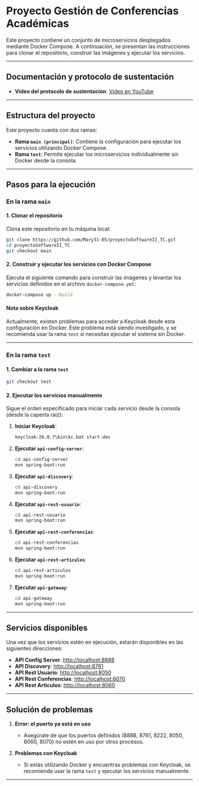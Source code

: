 # Proyecto Gestión de Conferencias Académicas

Este proyecto contiene un conjunto de microservicios desplegados mediante Docker Compose. A continuación, se presentan las instrucciones para clonar el repositorio, construir las imágenes y ejecutar los servicios.

---

## Documentación y protocolo de sustentación

- **Video del protocolo de sustentación**: [Video en YouTube](<URL_VIDEO>)

---
## Estructura del proyecto

Este proyecto cuenta con dos ramas:

- **Rama `main (principal)`**: Contiene la configuración para ejecutar los servicios utilizando Docker Compose.
- **Rama `test`**: Permite ejecutar los microservicios individualmente sin Docker desde la consola.

---

## Pasos para la ejecución

### En la rama `main`

#### 1. Clonar el repositorio

Clona este repositorio en tu máquina local:

```bash
git clone https://github.com/Mary31-05/proyectoSoftwareII_TC.git
cd proyectoSoftwareII_TC
git checkout main
```

#### 2. Construir y ejecutar los servicios con Docker Compose

Ejecuta el siguiente comando para construir las imágenes y levantar los servicios definidos en el archivo `docker-compose.yml`:

```bash
docker-compose up --build
```

#### Nota sobre Keycloak

Actualmente, existen problemas para acceder a Keycloak desde esta configuración en Docker. Este problema está siendo investigado, y se recomienda usar la rama `test` si necesitas ejecutar el sistema sin Docker.

---

### En la rama `test`

#### 1. Cambiar a la rama `test`

```bash
git checkout test
```

#### 2. Ejecutar los servicios manualmente

Sigue el orden especificado para iniciar cada servicio desde la consola (desde la caperta raiz):

1. **Iniciar Keycloak**:
   ```bash
   keycloak-26.0.7\bin\kc.bat start-dev
   ```

2. **Ejecutar `api-config-server`**:
   ```bash
   cd api-config-server
   mvn spring-boot:run
   ```

3. **Ejecutar `api-discovery`**:
   ```bash
   cd api-discovery
   mvn spring-boot:run
   ```

4. **Ejecutar `api-rest-usuario`**:
   ```bash
   cd api-rest-usuario
   mvn spring-boot:run
   ```

5. **Ejecutar `api-rest-conferencias`**:
   ```bash
   cd api-rest-conferencias
   mvn spring-boot:run
   ```

6. **Ejecutar `api-rest-articulos`**:
   ```bash
   cd api-rest-articulos
   mvn spring-boot:run
   ```

7. **Ejecutar `api-gateway`**:
   ```bash
   cd api-gateway
   mvn spring-boot:run
   ```

---

## Servicios disponibles

Una vez que los servicios estén en ejecución, estarán disponibles en las siguientes direcciones:

- **API Config Server**: [http://localhost:8888](http://localhost:8888)
- **API Discovery**: [http://localhost:8761](http://localhost:8761)
- **API Rest Usuario**: [http://localhost:8050](http://localhost:8050)
- **API Rest Conferencias**: [http://localhost:8070](http://localhost:8070)
- **API Rest Artículos**: [http://localhost:8060](http://localhost:8060)

---

## Solución de problemas

1. **Error: el puerto ya está en uso**
   - Asegúrate de que los puertos definidos (8888, 8761, 8222, 8050, 8060, 8070) no estén en uso por otros procesos.

2. **Problemas con Keycloak**
   - Si estás utilizando Docker y encuentras problemas con Keycloak, se recomienda usar la rama `test` y ejecutar los servicios manualmente.

---
